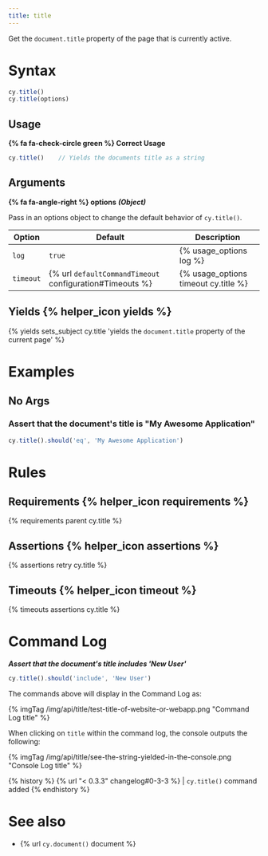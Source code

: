 ```yaml
---
title: title
---
```


Get the `document.title` property of the page that is currently active.

# Syntax

```javascript
cy.title()
cy.title(options)
```

## Usage

**{% fa fa-check-circle green %} Correct Usage**

```javascript
cy.title()    // Yields the documents title as a string
```

## Arguments

**{% fa fa-angle-right %} options**  ***(Object)***

Pass in an options object to change the default behavior of `cy.title()`.

Option | Default | Description
--- | --- | ---
`log` | `true` | {% usage_options log %}
`timeout` | {% url `defaultCommandTimeout` configuration#Timeouts %} | {% usage_options timeout cy.title %}

## Yields {% helper_icon yields %}

{% yields sets_subject cy.title 'yields the `document.title` property of the current page' %}

# Examples

## No Args

### Assert that the document's title is "My Awesome Application"

```javascript
cy.title().should('eq', 'My Awesome Application')
```

# Rules

## Requirements {% helper_icon requirements %}

{% requirements parent cy.title %}

## Assertions {% helper_icon assertions %}

{% assertions retry cy.title %}

## Timeouts {% helper_icon timeout %}

{% timeouts assertions cy.title %}

# Command Log

***Assert that the document's title includes 'New User'***

```javascript
cy.title().should('include', 'New User')
```

The commands above will display in the Command Log as:

{% imgTag /img/api/title/test-title-of-website-or-webapp.png "Command Log title" %}

When clicking on `title` within the command log, the console outputs the following:

{% imgTag /img/api/title/see-the-string-yielded-in-the-console.png "Console Log title" %}

{% history %}
{% url "< 0.3.3" changelog#0-3-3 %} | `cy.title()` command added
{% endhistory %}

# See also

- {% url `cy.document()` document %}

